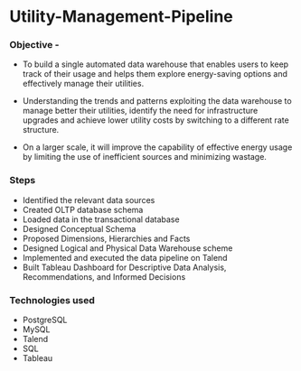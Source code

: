 # Utility-Management-Pipeline

### Objective - 

* To build a single automated data warehouse that enables users to keep track of their
usage and helps them explore energy-saving options and effectively manage their utilities.

* Understanding the trends and patterns exploiting the data warehouse to manage better
their utilities, identify the need for infrastructure upgrades and achieve lower utility costs
by switching to a different rate structure.

* On a larger scale, it will improve the capability of effective energy usage by limiting the use
of inefficient sources and minimizing wastage.

### Steps

* Identified the relevant data sources
* Created OLTP database schema
* Loaded data in the transactional database
* Designed Conceptual Schema
* Proposed Dimensions, Hierarchies and Facts
* Designed Logical and Physical Data Warehouse scheme
* Implemented and executed the data pipeline on Talend
* Built Tableau Dashboard for Descriptive Data Analysis, Recommendations, and Informed Decisions

### Technologies used

* PostgreSQL
* MySQL
* Talend
* SQL
* Tableau

